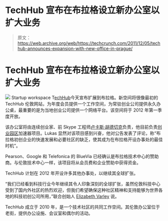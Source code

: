# TechHub 宣布在布拉格设立新办公室以扩大业务

> 原文：<https://web.archive.org/web/https://techcrunch.com/2011/12/05/techhub-announces-expansion-with-new-office-in-prague/>

# TechHub 宣布在布拉格设立新办公室以扩大业务

![](img/355f04446a3b7fcc832b830d58d22488.png)
Startup workspace T[echHub](https://web.archive.org/web/20221007000850/http://www.techhub.com/)今天宣布扩展到布拉格。新空间将很像最初的 TechHub 伦敦网站，为年度会员提供一个工作空间，为常驻创业公司提供永久办公桌，最重要的是为当地创业公司提供一个网络平台。该空间将于 2012 年第一季度开放。

该办公室将由连续创业家、前 Skype 工程师[卢卡斯·胡德切克](https://web.archive.org/web/20221007000850/http://www.crunchbase.com/person/lukas-hudecek)负责，他目前负责[创业园区](https://web.archive.org/web/20221007000850/http://www.startup-yard.com/)加速器项目。Lukas 显然对该项目感到兴奋，他对公告发表了评论，称“布拉格初创企业的快速发展和必要社区的缺乏，使其成为在布拉格开设办事处的最佳时机”。

Pearson、Google 和 Telefonica 的 BlueVia 已经确认是布拉格技术中心的赞助商。与伦敦技术中心一样，该项目将从会员费和企业赞助中获得资金。

TechHub 计划在 2012 年开设许多其他办事处，以继续其全球扩张。

“我们已经看到科技行业今年继续其令人印象深刻的全球扩张，虽然伦敦科技中心受到了国内外社区的热烈欢迎，但我们希望确保这种社区精神和支持能够为世界各地的科技初创公司所用，”联合创始人 [Elizabeth Varley](https://web.archive.org/web/20221007000850/http://www.crunchbase.com/person/elizabeth-varley) 说。

TechHub 成立于 2010 年，是一个技术社区的共同工作空间。其伦敦办公室位于老街，提供办公设施、会议室和偶尔的活动。
